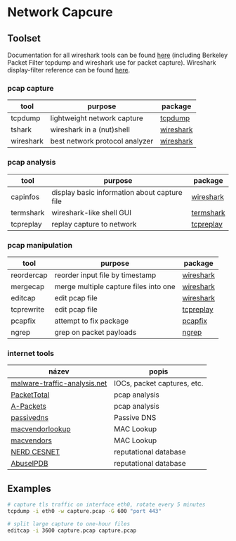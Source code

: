 # Network Capcure

## Toolset

Documentation for all wireshark tools can be found 
[here](https://www.wireshark.org/docs/man-pages/) 
(including Berkeley Packet Filter tcpdump and wireshark use 
for packet capture). Wireshark display-filter reference can be found
[here][wireshark-filters].

### pcap capture

| tool          | purpose                               | package   |
| ------------- | ------------------------------------- | --------- |
| tcpdump       | lightweight network capture           | [tcpdump][tcpdump]     |
| tshark        | wireshark in a (nut)shell             | [wireshark][wireshark] |
| wireshark     | best network protocol analyzer        | [wireshark][wireshark] |

### pcap analysis


| tool          | purpose                                      | package   |
| ------------- | -------------------------------------------- | --------- |
| capinfos      | display basic information about capture file | [wireshark][wireshark] |
| termshark     | wireshark-like shell GUI                     | [termshark][termshark] |
| tcpreplay     | replay capture to network                    | [tcpreplay][tcpreplay] |

### pcap manipulation

| tool          | purpose                               | package               |
| ------------- | ------------------------------------- | --------------------- |
| reordercap    | reorder input file by timestamp       | [wireshark][wireshark]|
| mergecap      | merge multiple capture files into one | [wireshark][wireshark]|
| editcap       | edit pcap file                        | [wireshark][wireshark]|
| tcprewrite    | edit pcap file                        | [tcpreplay][tcpreplay]|
| pcapfix       | attempt to fix package                | [pcapfix][pcapfix]    |
| ngrep         | grep on packet payloads               | [ngrep][ngrep]        |     

### internet tools

| název                                    | popis                                    |
| ---------------------------------------- | ---------------------------------------- |
| [malware-traffic-analysis.net][mta.net] | IOCs, packet captures, etc.            |
| [PacketTotal][PtTotal]                   | pcap analysis                            |
| [A-Packets][A-Pkt]                       | pcap analysis                            |
| [passivedns][pdns]                       | Passive DNS                              |
| [macvendorlookup][macvlookup]            | MAC Lookup                               | 
| [macvendors][macvs]                      | MAC Lookup                               |
| [NERD CESNET][NERD]                      | reputational database                    |
| [AbuseIPDB][Abus]                        | reputational database                    |

## Examples

```bash
# capture tls traffic on interface eth0, rotate every 5 minutes
tcpdump -i eth0 -w capture.pcap -G 600 "port 443"

# split large capture to one-hour files
editcap -i 3600 capture.pcap capture.pcap
```

[wireshark]: https://wireshark.org/ "wireshark"
[tcpreplay]: https://tcpreplay.appneta.com "tcpreplay"
[pcapfix]: https://github.com/Rup0rt/pcapfix "pcapfix"
[ngrep]: https://github.com/jpr5/ngrep "ngrep"
[tcpdump]: https://www.tcpdump.org/ "tcpdump"
[termshark]: https://termshark.io/

[mta.net]: https://www.malware-traffic-analysis.net
[PtTotal]: https://packettotal.com/
[A-Pkt]: https://apackets.com/
[pdns]: https://passivedns.mnemonic.no/
[macvlookup]: https://www.macvendorlookup.com/
[macvs]: https://macvendors.com/
[NERD]: https://nerd.cesnet.cz/nerd/ips
[Abus]: https://www.abuseipdb.com

[wireshark-filters]: https://www.wireshark.org/docs/dfref/


